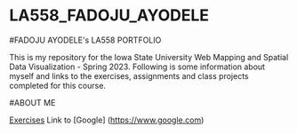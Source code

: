 # LA558_FADOJU_AYODELE
#FADOJU AYODELE's LA558 PORTFOLIO

This is my repository for the Iowa State University Web Mapping and Spatial Data Visualization - Spring 2023. 
Following is some information about myself and links to the exercises, assignments and class projects completed for this course.

#ABOUT ME

[Exercises](Exercises/Ex2b_Map.JPG)
Link to [Google] (https://www.google.com)
